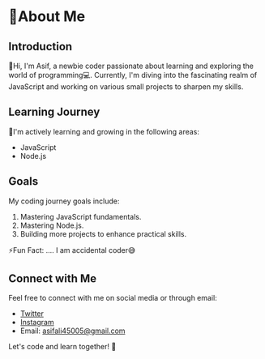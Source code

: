 # 💫About Me

## Introduction
👋Hi, I'm Asif, a newbie coder passionate about learning and exploring the world of programming💻. 
Currently, I'm diving into the fascinating realm of JavaScript and working on various small projects to sharpen my skills.

## Learning Journey
🌱I'm actively learning and growing in the following areas:

- JavaScript
- Node.js

## Goals
My coding journey goals include:

1. Mastering JavaScript fundamentals.
2. Mastering Node.js.
3. Building more projects to enhance practical skills.

⚡Fun Fact: ....
I am accidental coder😅

## Connect with Me
Feel free to connect with me on social media or through email:

- [Twitter](https://twitter.com/AsifAli369)
- [Instagram](https://www.instagram.com/a.s.i.f0007?igsh=eXVlbGJiYXQ4ejRy)
- Email: asifali45005@gmail.com




Let's code and learn together! 🚀

<!---
asifali777/asifali777 is a ✨ special ✨ repository because its `README.md` (this file) appears on your GitHub profile.
You can click the Preview link to take a look at your changes.
--->
